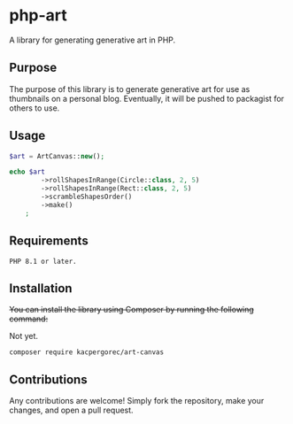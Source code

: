 # php-art

A library for generating generative art in PHP.

## Purpose

The purpose of this library is to generate generative art for use as thumbnails on a personal blog. Eventually, it will
be pushed to packagist for others to use.

## Usage

```php
$art = ArtCanvas::new();

echo $art
        ->rollShapesInRange(Circle::class, 2, 5)
        ->rollShapesInRange(Rect::class, 2, 5)
        ->scrambleShapesOrder()
        ->make()
    ;
```

## Requirements

    PHP 8.1 or later.

## Installation

~~You can install the library using Composer by running the following command:~~

Not yet.

```shell
composer require kacpergorec/art-canvas
```

## Contributions

Any contributions are welcome! Simply fork the repository, make your changes, and open a pull request.